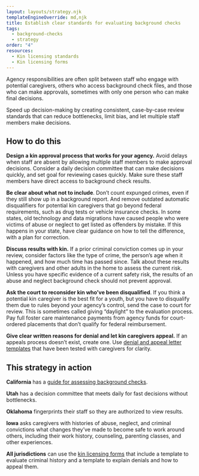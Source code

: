 ```yaml
---
layout: layouts/strategy.njk
templateEngineOverride: md,njk
title: Establish clear standards for evaluating background checks
tags:
  - background-checks
  - strategy
order: "4"
resources:
  - Kin licensing standards
  - Kin licensing forms
---
```

Agency responsibilities are often split between staff who engage with potential caregivers, others who access background check files, and those who can make approvals, sometimes with only one person who can make final decisions. 

Speed up decision-making by creating consistent, case-by-case review standards that can reduce bottlenecks, limit bias, and let multiple staff members make decisions.

## How to do this

**Design a kin approval process that works for your agency.** Avoid delays when staff are absent by allowing multiple staff members to make approval decisions. Consider a daily decision committee that can make decisions quickly, and set goal for reviewing cases quickly. Make sure these staff members have direct access to background check results.

**Be clear about what not to include**. Don’t count expunged crimes, even if they still show up in a background report. And remove outdated automatic disqualifiers for potential kin caregivers that go beyond federal requirements, such as drug tests or vehicle insurance checks. In some states, old technology and data migrations have caused people who were victims of abuse or neglect to get listed as offenders by mistake. If this happens in your state, have clear guidance on how to tell the difference, with a plan for correction.

**Discuss results with kin.** If a prior criminal conviction comes up in your review, consider factors like the type of crime, the person’s age when it happened, and how much time has passed since. Talk about these results with caregivers and other adults in the home to assess the current risk. Unless you have specific evidence of a current safety risk, the results of an abuse and neglect background check should not prevent approval.

**Ask the court to reconsider kin who’ve been disqualified**. If you think a potential kin caregiver is the best fit for a youth, but you have to disqualify them due to rules beyond your agency’s control, send the case to court for review. This is sometimes called giving “daylight” to the evaluation process. Pay full foster care maintenance payments from agency funds for court-ordered placements that don’t qualify for federal reimbursement.

**Give clear written reasons for denial and let kin caregivers appeal.** If an appeals process doesn’t exist, create one. Use [denial and appeal letter templates](https://www.grandfamilies.org/Resources/Kin-Specific-Licensing-Standards-Sample-Forms) that have been tested with caregivers for clarity.

## This strategy in action

**California** has a [guide for assessing background checks](https://www.cdss.ca.gov/Portals/9/CCR/RFA/RFA%20BAG.pdf). 

**Utah** has a decision committee that meets daily for fast decisions without bottlenecks.

**Oklahoma** fingerprints their staff so they are authorized to view results. 

**Iowa** asks caregivers with histories of abuse, neglect, and criminal convictions what changes they’ve made to become safe to work around others, including their work history, counseling, parenting classes, and other experiences. 

**All jurisdictions** can use the [kin licensing forms](https://www.grandfamilies.org/Resources/Kin-Specific-Licensing-Standards-Sample-Forms) that include a template to evaluate criminal history and a template to explain denials and how to appeal them.